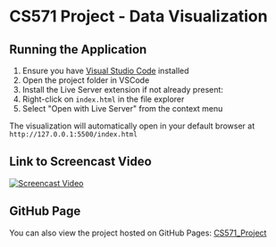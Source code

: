 # CS571 Project - Data Visualization

## Running the Application
1. Ensure you have [Visual Studio Code](https://code.visualstudio.com/) installed
2. Open the project folder in VSCode
3. Install the Live Server extension if not already present:
4. Right-click on `index.html` in the file explorer
5. Select "Open with Live Server" from the context menu

The visualization will automatically open in your default browser at `http://127.0.0.1:5500/index.html`


## Link to Screencast Video
[![Screencast Video](https://img.youtube.com/vi/Yzaq9hRF-lc/0.jpg)](https://www.youtube.com/embed/Yzaq9hRF-lc)

## GitHub Page
You can also view the project hosted on GitHub Pages: [CS571_Project](https://hungnt1st.github.io/CS571_Project/)
